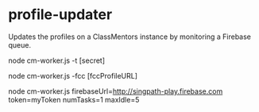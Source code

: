 # profile-updater
Updates the profiles on a ClassMentors instance by monitoring a Firebase queue. 

node cm-worker.js -t [secret]

node cm-worker.js -fcc [fccProfileURL]

node cm-worker.js firebaseUrl=http://singpath-play.firebase.com token=myToken numTasks=1 maxIdle=5



